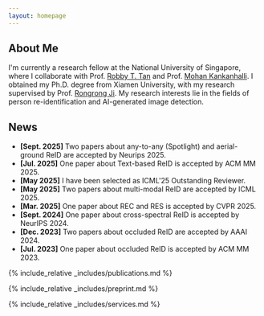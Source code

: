 ```yaml
---
layout: homepage
---
```


## About Me

I'm currently a research fellow at the National University of Singapore, where I collaborate with Prof. [Robby T. Tan](https://tanrobby.github.io/) and Prof. [Mohan Kankanhalli](https://www.comp.nus.edu.sg/~mohan/). I obtained my Ph.D. degree from Xiamen University, with my research supervised by Prof. [Rongrong Ji](https://mac.xmu.edu.cn/rrji_en/). My research interests lie in the fields of person re-identification and AI-generated image detection.

## News
- **[Sept. 2025]** Two papers about any-to-any (Spotlight) and aerial-ground ReID are accepted by Neurips 2025.
- **[Jul. 2025]** One paper about Text-based ReID is accepted by ACM MM 2025.
- **[May 2025]** I have been selected as ICML'25 Outstanding Reviewer.
- **[May 2025]** Two papers about multi-modal ReID are accepted by ICML 2025.
- **[Mar. 2025]** One paper about REC and RES is accepted by CVPR 2025.
- **[Sept. 2024]** One paper about cross-spectral ReID is accepted by NeurIPS 2024.
- **[Dec. 2023]** Two papers about occluded ReID are accepted by AAAI 2024.
- **[Jul. 2023]** One paper about occluded ReID is accepted by ACM MM 2023.

{% include_relative _includes/publications.md %}

{% include_relative _includes/preprint.md %}

{% include_relative _includes/services.md %}


